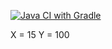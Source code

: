 [![Java CI with Gradle](https://github.com/Droboveeque/Project232/actions/workflows/gradle.yml/badge.svg)](https://github.com/Droboveeque/Project232/actions/workflows/gradle.yml)

X = 15
Y = 100
